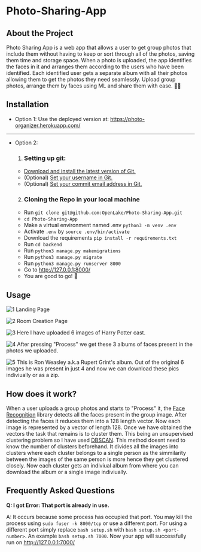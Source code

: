 # Photo-Sharing-App

## About the Project
Photo Sharing App is a web app that allows a user to get group photos that include them without having to keep or sort through all of the photos, saving them time and
storage space. When a photo is uploaded, the app identifies the faces in it and arranges them according to the users who have been identified. Each identified user gets
a separate album with all their photos allowing them to get the photos they need seamlessly.
Upload group photos, arrange them by faces using ML and share them with ease. 🤳🤖

## Installation
- Option 1: Use the deployed version at: https://photo-organizer.herokuapp.com/
-----------------------------------------------------
- Option 2: 
    1. ### Setting up git:
    - [Download and install the latest version of Git.](https://git-scm.com/downloads)
    - (Optional) [Set your username in Git.](https://help.github.com/articles/setting-your-username-in-git)
    - (Optional) [Set your commit email address in Git.](https://help.github.com/articles/setting-your-commit-email-address-in-git)
    2. ### Cloning the Repo in your local machine
    - Run ``git clone git@github.com:OpenLake/Photo-Sharing-App.git``
    - ``cd Photo-Sharing-App``
    - Make a virtual environment named .env ``python3 -m venv .env``
    - Activate ``.env`` by ``source .env/bin/activate``
    - Download the requirements ``pip install -r requirements.txt``
    - Run ``cd backend``
    - Run ``python3 manage.py makemigrations``
    - Run ``python3 manage.py migrate``
    - Run ``python3 manage.py runserver 8000``
    - Go to  http://127.0.0.1:8000/
    - You are good to go! 🤘

## Usage
![1](https://user-images.githubusercontent.com/72318258/150670154-05acfa34-7ffd-4bcb-a790-219501713454.png)
Landing Page


![2](https://user-images.githubusercontent.com/72318258/150670156-99289a1b-0606-4f3f-b438-82596afbc1b8.png)
Room Creation Page


![3](https://user-images.githubusercontent.com/72318258/150670158-1e18c160-9a04-4412-999a-051e228887cc.png)
Here I have uploaded 6 images of Harry Potter cast.


![4](https://user-images.githubusercontent.com/72318258/150670161-1a04b223-aa9a-4b64-a66d-822e5384fddf.png)
After pressing "Process" we get these 3 albums of faces present in the photos we uploaded.


![5](https://user-images.githubusercontent.com/72318258/150670162-4a8ae9d4-34a3-4c25-8e64-8442c0cd36ba.png)
This is Ron Weasley a.k.a Rupert Grint's album. Out of the original 6 images he was present in just 4 and now we can download these pics indiviually or as a zip.

## How does it work?

When a user uploads a group photos and starts to "Process" it, the [Face Recognition](https://github.com/ageitgey/face_recognition) library detects all the faces present in the group image. After detecting the faces it reduces them into a 128 length vector. Now each image is represented by a vector of length 128. Once we have obtained the vectors the task that remains is to cluster them. This being an unsupervised clustering problem so I have used [DBSCAN](https://scikit-learn.org/stable/modules/generated/sklearn.cluster.DBSCAN.html). This method doesnt need to know the number of clusters beforehand. It divides all the images into clusters where each cluster belongs to a single person as the simmilarity between the images of the same person is more hence they get clustered closely. Now each cluster gets an indiviual album from where you can download the album or a single image indiviually.


## Frequently Asked Questions

**Q: I got Error: That port is already in use.**

A: It occurs because some process has occupied that port. You may kill the process using ``sudo fuser -k 8000/tcp`` or use a different port. For using a different port simply replace ``bash setup.sh`` with ``bash setup.sh <port-number>``. An example ``bash setup.sh 7000``. Now your app will successfully run on http://127.0.0.1:7000/


